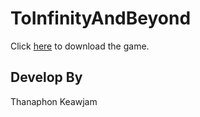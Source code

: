 # ToInfinityAndBeyond
Click [here](https://drive.google.com/file/d/1CXHYZmoHafLh38r8bG03nr4SlcXgF3Fq/view?usp=sharing) to download the game.
## Develop By
Thanaphon Keawjam
